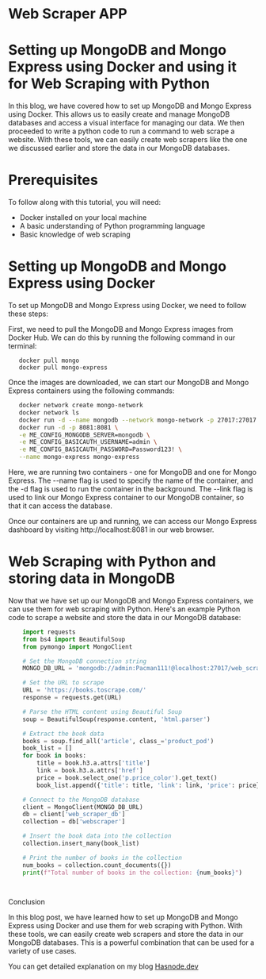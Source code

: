 # Web Scraper APP

# Setting up MongoDB and Mongo Express using Docker and using it for Web Scraping with Python

In this blog, we have covered how to set up MongoDB and Mongo Express using Docker. This allows us to easily create and manage MongoDB databases and access a visual interface for managing our data. We then proceeded to write a python code to run a command to web scrape a website. With these tools, we can easily create web scrapers like the one we discussed earlier and store the data in our MongoDB databases.

# Prerequisites

To follow along with this tutorial, you will need:

 - Docker installed on your local machine
 - A basic understanding of Python programming language
 - Basic knowledge of web scraping

# Setting up MongoDB and Mongo Express using Docker

To set up MongoDB and Mongo Express using Docker, we need to follow these steps:

 First, we need to pull the MongoDB and Mongo Express images from Docker Hub. We can do this by running the following command in our terminal:
 
 ```
    docker pull mongo
    docker pull mongo-express
 ```
 
 Once the images are downloaded, we can start our MongoDB and Mongo Express containers using the following commands:
 
 ```sh
    docker network create mongo-network
    docker network ls
    docker run -d --name mongodb --network mongo-network -p 27017:27017 mongo
    docker run -d -p 8081:8081 \
    -e ME_CONFIG_MONGODB_SERVER=mongodb \
    -e ME_CONFIG_BASICAUTH_USERNAME=admin \
    -e ME_CONFIG_BASICAUTH_PASSWORD=Password123! \
    --name mongo-express mongo-express

 ```
 
 Here, we are running two containers - one for MongoDB and one for Mongo Express. The --name flag is used to specify the name of the container, and the -d flag is used to run the container in the background. The --link flag is used to link our Mongo Express container to our MongoDB container, so that it can access the database.

Once our containers are up and running, we can access our Mongo Express dashboard by visiting http://localhost:8081 in our web browser.


# Web Scraping with Python and storing data in MongoDB

Now that we have set up our MongoDB and Mongo Express containers, we can use them for web scraping with Python. Here's an example Python code to scrape a website and store the data in our MongoDB database:

```python
    import requests
    from bs4 import BeautifulSoup
    from pymongo import MongoClient

    # Set the MongoDB connection string
    MONGO_DB_URL = 'mongodb://admin:Pacman111!@localhost:27017/web_scraper_db'

    # Set the URL to scrape
    URL = 'https://books.toscrape.com/'
    response = requests.get(URL)

    # Parse the HTML content using Beautiful Soup
    soup = BeautifulSoup(response.content, 'html.parser')

    # Extract the book data
    books = soup.find_all('article', class_='product_pod')
    book_list = []
    for book in books:
        title = book.h3.a.attrs['title']
        link = book.h3.a.attrs['href']
        price = book.select_one('p.price_color').get_text()
        book_list.append({'title': title, 'link': link, 'price': price})

    # Connect to the MongoDB database
    client = MongoClient(MONGO_DB_URL)
    db = client['web_scraper_db']
    collection = db['webscraper']

    # Insert the book data into the collection
    collection.insert_many(book_list)

    # Print the number of books in the collection
    num_books = collection.count_documents({})
    print(f"Total number of books in the collection: {num_books}")

   
```


Conclusion

In this blog post, we have learned how to set up MongoDB and Mongo Express using Docker and use them for web scraping with Python. With these tools, we can easily create web scrapers and store the data in our MongoDB databases. This is a powerful combination that can be used for a variety of use cases.

You can get detailed explanation on my blog [Hasnode.dev](https://vicmode.hashnode.dev/webscrapping-using-beautifulsoup)

